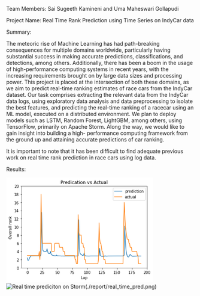 Team Members: Sai Sugeeth Kamineni and Uma Maheswari Gollapudi

Project Name: Real Time Rank Prediction using Time Series on IndyCar data

Summary:

The meteoric rise of Machine Learning has had path-breaking consequences for multiple domains worldwide, particularly having substantial success in making accurate predictions, classifications, and detections, among others. Additionally, there has been a boom in the usage of high-performance computing systems in recent years, with the increasing requirements brought on by large data sizes and processing power. This project is placed at the intersection of both these domains, as we aim to predict real-time ranking estimates of race cars from the IndyCar dataset. Our task comprises extracting the relevant data from the IndyCar data logs, using exploratory data analysis and data preprocessing to isolate the best features, and predicting the real-time ranking of a racecar using an ML model, executed on a distributed environment. We plan to deploy models such as LSTM, Random Forest, LightGBM, among others, using TensorFlow, primarily on Apache Storm. Along the way, we would like to gain insight into building a high- performance computing framework from the ground up and attaining accurate predictions of car ranking.

It is important to note that it has been difficult to find adequate previous work on real time rank prediction in race cars using log data.

Results:

![LSTM Model prediction](./report/result_lstm.png)
![Real time prediciton on Storm]()(./report/real_time_pred.png)